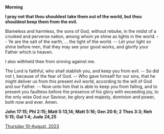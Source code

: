 **Morning**

**I pray not that thou shouldest take them out of the world, but thou shouldest keep them from the evil.**
 
Blameless and harmless, the sons of God, without rebuke, in the midst of a crooked and perverse nation, among whom ye shine as lights in the world. -- Ye are the salt of the earth, ... the light of the world. -- Let your light so shine before men, that they may see your good works, and glorify your Father which is heaven.
 
I also withheld thee from sinning against me.
 
The Lord is faithful, who shall stablish you, and keep you from evil. -- So did not I, because of the fear of God. -- Who gave himself for our sins, that he might deliver us from this present evil world, according to the will of God and our Father. -- Now unto him that is able to keep you from falling, and to present you faultless before the presence of his glory with exceeding joy, to the only wise God our Saviour, be glory and majesty, dominion and power, both now and ever. Amen.  

**John 17:15; Phl 2:15; Matt 5:13,14; Matt 5:16; Gen 20:6; 2 Thes 3:3; Neh 5:15; Gal 1:4; Jude 24,25**

[Thursday 10-August, 2023](https://t.me/daily_light)
